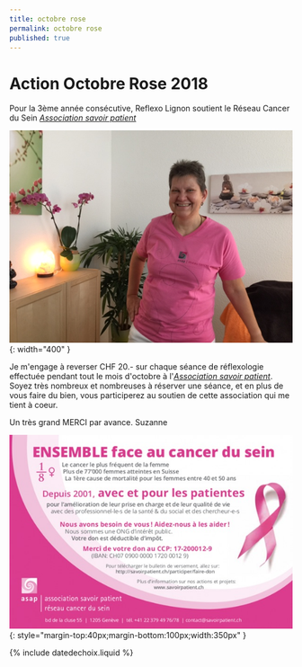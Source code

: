 ```yaml
---
title: octobre rose
permalink: octobre rose
published: true
---
```


# Action Octobre Rose 2018

Pour la 3ème année consécutive, Reflexo Lignon soutient le Réseau Cancer du Sein [*Association savoir patient*](http://www.savoirpatient.ch)

![](./images/portrait_asap.jpg){: width="400" }

Je m'engage à reverser CHF 20.- sur chaque séance de réflexologie effectuée pendant tout le mois d'octobre à l'[*Association savoir patient*](http://www.savoirpatient.ch).
Soyez très nombreux et nombreuses à réserver une séance, et en plus de vous faire du bien, vous participerez au soutien de cette association qui me tient à coeur.

Un très grand MERCI par avance.
Suzanne

![](./images/ImageASAP.jpg){: style="margin-top:40px;margin-bottom:100px;width:350px" }




{% include datedechoix.liquid %}
